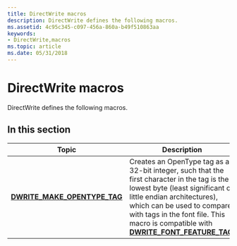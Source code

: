 ```yaml
---
title: DirectWrite macros
description: DirectWrite defines the following macros.
ms.assetid: 4c95c345-c097-456a-860a-b49f510863aa
keywords:
- DirectWrite,macros
ms.topic: article
ms.date: 05/31/2018
---
```


# DirectWrite macros

DirectWrite defines the following macros.

## In this section

| Topic | Description |
|-|-|
| [**DWRITE\_MAKE\_OPENTYPE\_TAG**](/windows/win32/api/dwrite/nf-dwrite-dwrite_make_opentype_tag) | Creates an OpenType tag as a 32-bit integer, such that the first character in the tag is the lowest byte (least significant on little endian architectures), which can be used to compare with tags in the font file. This macro is compatible with [**DWRITE\_FONT\_FEATURE\_TAG**](/windows/win32/api/dwrite/ne-dwrite-dwrite_font_feature_tag). |